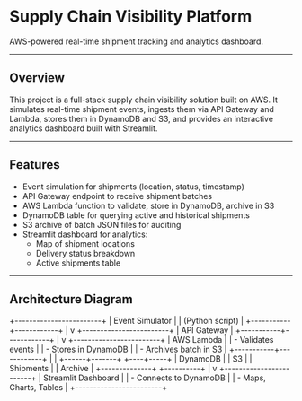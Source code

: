 # Supply Chain Visibility Platform

AWS-powered real-time shipment tracking and analytics dashboard.

---

## Overview

This project is a full-stack supply chain visibility solution built on AWS. It simulates real-time shipment events, ingests them via API Gateway and Lambda, stores them in DynamoDB and S3, and provides an interactive analytics dashboard built with Streamlit.

---

## Features

- Event simulation for shipments (location, status, timestamp)
- API Gateway endpoint to receive shipment batches
- AWS Lambda function to validate, store in DynamoDB, archive in S3
- DynamoDB table for querying active and historical shipments
- S3 archive of batch JSON files for auditing
- Streamlit dashboard for analytics:
  - Map of shipment locations
  - Delivery status breakdown
  - Active shipments table

---
## Architecture Diagram 

+------------------------+
|   Event Simulator      |
| (Python script)        |
+-----------+------------+
            |
            v
+------------------------+
|    API Gateway         |
+-----------+------------+
            |
            v
+------------------------+
|      AWS Lambda        |
| - Validates events     |
| - Stores in DynamoDB   |
| - Archives batch in S3 |
+-----------+------------+
            |                 |
     +------+-------+    +----+-----+
     | DynamoDB     |    |   S3      |
     | Shipments    |    | Archive   |
     +--------------+    +----------+
            |
            v
+------------------------+
|   Streamlit Dashboard  |
| - Connects to DynamoDB |
| - Maps, Charts, Tables |
+------------------------+


